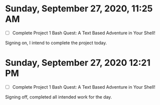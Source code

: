 # Sunday, September 27, 2020, 11:25 AM

- [ ] Complete Project 1 Bash Quest: A Text Based Adventure in Your Shell!

Signing on, I intend to complete the project today.

# Sunday, September 27, 2020 12:21 PM

- [ ]  Complete Project 1 Bash Quest: A Text Based Adventure in Your Shell!

Signing off, completed all intended work for the day.
